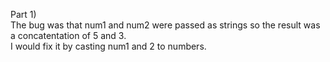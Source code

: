 Part 1)\
The bug was that num1 and num2 were passed as strings so the result was a concatentation of 5 and 3.\
I would fix it by casting num1 and 2 to numbers.
